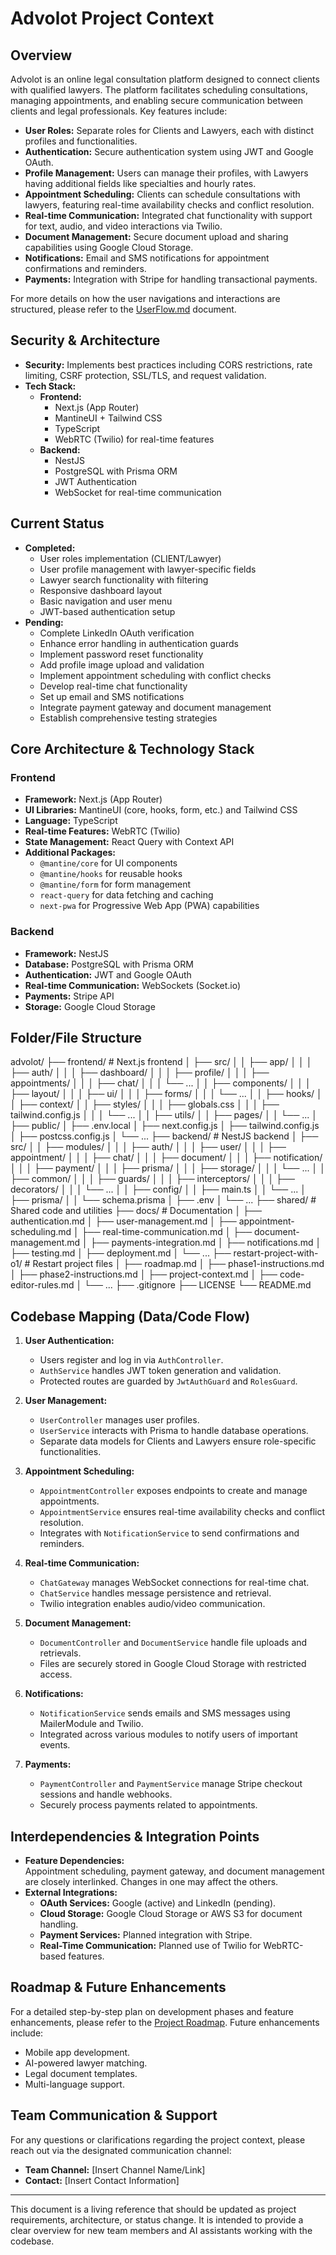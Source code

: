# Advolot Project Context

## Overview
Advolot is an online legal consultation platform designed to connect clients with qualified lawyers. The platform facilitates scheduling consultations, managing appointments, and enabling secure communication between clients and legal professionals. Key features include:

- **User Roles:** Separate roles for Clients and Lawyers, each with distinct profiles and functionalities.
- **Authentication:** Secure authentication system using JWT and Google OAuth.
- **Profile Management:** Users can manage their profiles, with Lawyers having additional fields like specialties and hourly rates.
- **Appointment Scheduling:** Clients can schedule consultations with lawyers, featuring real-time availability checks and conflict resolution.
- **Real-time Communication:** Integrated chat functionality with support for text, audio, and video interactions via Twilio.
- **Document Management:** Secure document upload and sharing capabilities using Google Cloud Storage.
- **Notifications:** Email and SMS notifications for appointment confirmations and reminders.
- **Payments:** Integration with Stripe for handling transactional payments.

For more details on how the user navigations and interactions are structured, please refer to the [UserFlow.md](./UserFlow.md) document.

## Security & Architecture
- **Security:** Implements best practices including CORS restrictions, rate limiting, CSRF protection, SSL/TLS, and request validation.
- **Tech Stack:**
  - **Frontend:**
    - Next.js (App Router)
    - MantineUI + Tailwind CSS
    - TypeScript
    - WebRTC (Twilio) for real-time features
  - **Backend:**
    - NestJS
    - PostgreSQL with Prisma ORM
    - JWT Authentication
    - WebSocket for real-time communication

## Current Status
- **Completed:**
  - User roles implementation (CLIENT/Lawyer)
  - User profile management with lawyer-specific fields
  - Lawyer search functionality with filtering
  - Responsive dashboard layout
  - Basic navigation and user menu
  - JWT-based authentication setup
- **Pending:**
  - Complete LinkedIn OAuth verification
  - Enhance error handling in authentication guards
  - Implement password reset functionality
  - Add profile image upload and validation
  - Implement appointment scheduling with conflict checks
  - Develop real-time chat functionality
  - Set up email and SMS notifications
  - Integrate payment gateway and document management
  - Establish comprehensive testing strategies

## Core Architecture & Technology Stack

### Frontend
- **Framework:** Next.js (App Router)
- **UI Libraries:** MantineUI (core, hooks, form, etc.) and Tailwind CSS
- **Language:** TypeScript
- **Real-time Features:** WebRTC (Twilio)
- **State Management:** React Query with Context API
- **Additional Packages:**
  - `@mantine/core` for UI components
  - `@mantine/hooks` for reusable hooks
  - `@mantine/form` for form management
  - `react-query` for data fetching and caching
  - `next-pwa` for Progressive Web App (PWA) capabilities

### Backend
- **Framework:** NestJS
- **Database:** PostgreSQL with Prisma ORM
- **Authentication:** JWT and Google OAuth
- **Real-time Communication:** WebSockets (Socket.io)
- **Payments:** Stripe API
- **Storage:** Google Cloud Storage

## Folder/File Structure 

advolot/
├── frontend/ # Next.js frontend
│ ├── src/
│ │ ├── app/
│ │ │ ├── auth/
│ │ │ ├── dashboard/
│ │ │ ├── profile/
│ │ │ ├── appointments/
│ │ │ ├── chat/
│ │ │ └── ...
│ │ ├── components/
│ │ │ ├── layout/
│ │ │ ├── ui/
│ │ │ ├── forms/
│ │ │ └── ...
│ │ ├── hooks/
│ │ ├── context/
│ │ ├── styles/
│ │ │ ├── globals.css
│ │ │ ├── tailwind.config.js
│ │ │ └── ...
│ │ ├── utils/
│ │ ├── pages/
│ │ └── ...
│ ├── public/
│ ├── .env.local
│ ├── next.config.js
│ ├── tailwind.config.js
│ ├── postcss.config.js
│ └── ...
├── backend/ # NestJS backend
│ ├── src/
│ │ ├── modules/
│ │ │ ├── auth/
│ │ │ ├── user/
│ │ │ ├── appointment/
│ │ │ ├── chat/
│ │ │ ├── document/
│ │ │ ├── notification/
│ │ │ ├── payment/
│ │ │ ├── prisma/
│ │ │ ├── storage/
│ │ │ └── ...
│ │ ├── common/
│ │ │ ├── guards/
│ │ │ ├── interceptors/
│ │ │ ├── decorators/
│ │ │ └── ...
│ │ ├── config/
│ │ ├── main.ts
│ │ └── ...
│ ├── prisma/
│ │ └── schema.prisma
│ ├── .env
│ └── ...
├── shared/ # Shared code and utilities
├── docs/ # Documentation
│ ├── authentication.md
│ ├── user-management.md
│ ├── appointment-scheduling.md
│ ├── real-time-communication.md
│ ├── document-management.md
│ ├── payments-integration.md
│ ├── notifications.md
│ ├── testing.md
│ ├── deployment.md
│ └── ...
├── restart-project-with-o1/ # Restart project files
│ ├── roadmap.md
│ ├── phase1-instructions.md
│ ├── phase2-instructions.md
│ ├── project-context.md
│ ├── code-editor-rules.md
│ └── ...
├── .gitignore
├── LICENSE
└── README.md

## Codebase Mapping (Data/Code Flow)

1. **User Authentication:**
   - Users register and log in via `AuthController`.
   - `AuthService` handles JWT token generation and validation.
   - Protected routes are guarded by `JwtAuthGuard` and `RolesGuard`.

2. **User Management:**
   - `UserController` manages user profiles.
   - `UserService` interacts with Prisma to handle database operations.
   - Separate data models for Clients and Lawyers ensure role-specific functionalities.

3. **Appointment Scheduling:**
   - `AppointmentController` exposes endpoints to create and manage appointments.
   - `AppointmentService` ensures real-time availability checks and conflict resolution.
   - Integrates with `NotificationService` to send confirmations and reminders.

4. **Real-time Communication:**
   - `ChatGateway` manages WebSocket connections for real-time chat.
   - `ChatService` handles message persistence and retrieval.
   - Twilio integration enables audio/video communication.

5. **Document Management:**
   - `DocumentController` and `DocumentService` handle file uploads and retrievals.
   - Files are securely stored in Google Cloud Storage with restricted access.

6. **Notifications:**
   - `NotificationService` sends emails and SMS messages using MailerModule and Twilio.
   - Integrated across various modules to notify users of important events.

7. **Payments:**
   - `PaymentController` and `PaymentService` manage Stripe checkout sessions and handle webhooks.
   - Securely process payments related to appointments.

## Interdependencies & Integration Points
- **Feature Dependencies:**  
  Appointment scheduling, payment gateway, and document management are closely interlinked. Changes in one may affect the others.
- **External Integrations:**  
  - **OAuth Services:** Google (active) and LinkedIn (pending).
  - **Cloud Storage:** Google Cloud Storage or AWS S3 for document handling.
  - **Payment Services:** Planned integration with Stripe.
  - **Real-Time Communication:** Planned use of Twilio for WebRTC-based features.

## Roadmap & Future Enhancements
For a detailed step-by-step plan on development phases and feature enhancements, please refer to the [Project Roadmap](roadmap.md). Future enhancements include:
- Mobile app development.
- AI-powered lawyer matching.
- Legal document templates.
- Multi-language support.

## Team Communication & Support
For any questions or clarifications regarding the project context, please reach out via the designated communication channel:
- **Team Channel:** [Insert Channel Name/Link]
- **Contact:** [Insert Contact Information]

---

This document is a living reference that should be updated as project requirements, architecture, or status change. It is intended to provide a clear overview for new team members and AI assistants working with the codebase.
